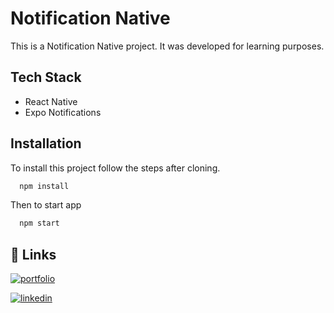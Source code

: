 # Notification Native

This is a Notification Native project. It was developed for learning purposes.

## Tech Stack

- React Native
- Expo Notifications

## Installation

To install this project follow the steps after cloning.

```bash
  npm install
```

Then to start app

```bash
  npm start
```

## 🔗 Links

[![portfolio](https://img.shields.io/badge/my_portfolio-000?style=for-the-badge&logo=ko-fi&logoColor=white)](https://mammimia.github.io/portfolio/)

[![linkedin](https://img.shields.io/badge/linkedin-0A66C2?style=for-the-badge&logo=linkedin&logoColor=white)](https://www.linkedin.com/in/muhammed-ali-aydin/)
